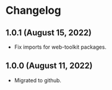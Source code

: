 # Changelog

## 1.0.1 (August 15, 2022)

* Fix imports for web-toolkit packages.

## 1.0.0 (August 11, 2022)

* Migrated to github.
